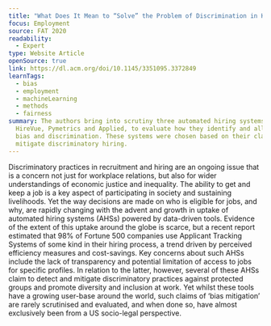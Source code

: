 ```yaml
---
title: "What Does It Mean to “Solve” the Problem of Discrimination in Hiring? "
focus: Employment
source: FAT 2020
readability:
  - Expert
type: Website Article
openSource: true
link: https://dl.acm.org/doi/10.1145/3351095.3372849
learnTags:
  - bias
  - employment
  - machineLearning
  - methods
  - fairness
summary: The authors bring into scrutiny three automated hiring systems,
  HireVue, Pymetrics and Applied, to evaluate how they identify and alleviate
  bias and discrimination. These systems were chosen based on their claims to
  mitigate discriminatory hiring.
---
```

Discriminatory practices in recruitment and hiring are an ongoing issue that is a concern not just for workplace relations, but also for wider understandings of economic justice and inequality. The ability to get and keep a job is a key aspect of participating in society and sustaining livelihoods. Yet the way decisions are made on who is eligible for jobs, and why, are rapidly changing with the advent and growth in uptake of automated hiring systems (AHSs) powered by data-driven tools. Evidence of the extent of this uptake around the globe is scarce, but a recent report estimated that 98% of Fortune 500 companies use Applicant Tracking Systems of some kind in their hiring process, a trend driven by perceived efficiency measures and cost-savings. Key concerns about such AHSs include the lack of transparency and potential limitation of access to jobs for specific profiles. In relation to the latter, however, several of these AHSs claim to detect and mitigate discriminatory practices against protected groups and promote diversity and inclusion at work. Yet whilst these tools have a growing user-base around the world, such claims of ‘bias mitigation’ are rarely scrutinised and evaluated, and when done so, have almost exclusively been from a US socio-legal perspective.
